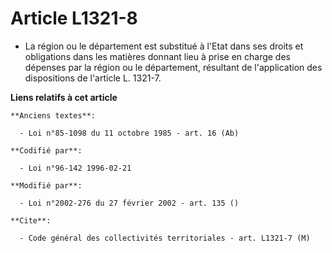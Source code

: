 # Article L1321-8

- La région ou le département est substitué à l'Etat dans ses droits et obligations dans les matières donnant lieu à prise en
charge des dépenses par la région ou le département, résultant de l'application des dispositions de l'article L. 1321-7.

**Liens relatifs à cet article**

	**Anciens textes**:

	  - Loi n°85-1098 du 11 octobre 1985 - art. 16 (Ab)

	**Codifié par**:

	  - Loi n°96-142 1996-02-21

	**Modifié par**:

	  - Loi n°2002-276 du 27 février 2002 - art. 135 ()

	**Cite**:

	  - Code général des collectivités territoriales - art. L1321-7 (M)
